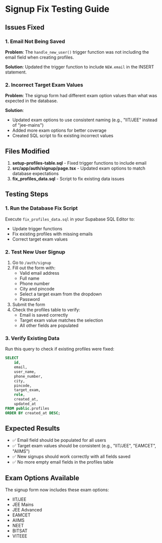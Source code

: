 # Signup Fix Testing Guide

## Issues Fixed

### 1. Email Not Being Saved
**Problem**: The `handle_new_user()` trigger function was not including the email field when creating profiles.

**Solution**: Updated the trigger function to include `NEW.email` in the INSERT statement.

### 2. Incorrect Target Exam Values
**Problem**: The signup form had different exam option values than what was expected in the database.

**Solution**: 
- Updated exam options to use consistent naming (e.g., "IIT/JEE" instead of "jee-mains")
- Added more exam options for better coverage
- Created SQL script to fix existing incorrect values

## Files Modified

1. **setup-profiles-table.sql** - Fixed trigger functions to include email
2. **src/app/auth/signup/page.tsx** - Updated exam options to match database expectations
3. **fix_profiles_data.sql** - Script to fix existing data issues

## Testing Steps

### 1. Run the Database Fix Script
Execute `fix_profiles_data.sql` in your Supabase SQL Editor to:
- Update trigger functions
- Fix existing profiles with missing emails
- Correct target exam values

### 2. Test New User Signup
1. Go to `/auth/signup`
2. Fill out the form with:
   - Valid email address
   - Full name
   - Phone number
   - City and pincode
   - Select a target exam from the dropdown
   - Password
3. Submit the form
4. Check the profiles table to verify:
   - Email is saved correctly
   - Target exam value matches the selection
   - All other fields are populated

### 3. Verify Existing Data
Run this query to check if existing profiles were fixed:
```sql
SELECT 
    id,
    email,
    user_name,
    phone_number,
    city,
    pincode,
    target_exam,
    role,
    created_at,
    updated_at
FROM public.profiles
ORDER BY created_at DESC;
```

## Expected Results

- ✅ Email field should be populated for all users
- ✅ Target exam values should be consistent (e.g., "IIT/JEE", "EAMCET", "AIIMS")
- ✅ New signups should work correctly with all fields saved
- ✅ No more empty email fields in the profiles table

## Exam Options Available

The signup form now includes these exam options:
- IIT/JEE
- JEE Mains
- JEE Advanced
- EAMCET
- AIIMS
- NEET
- BITSAT
- VITEEE
